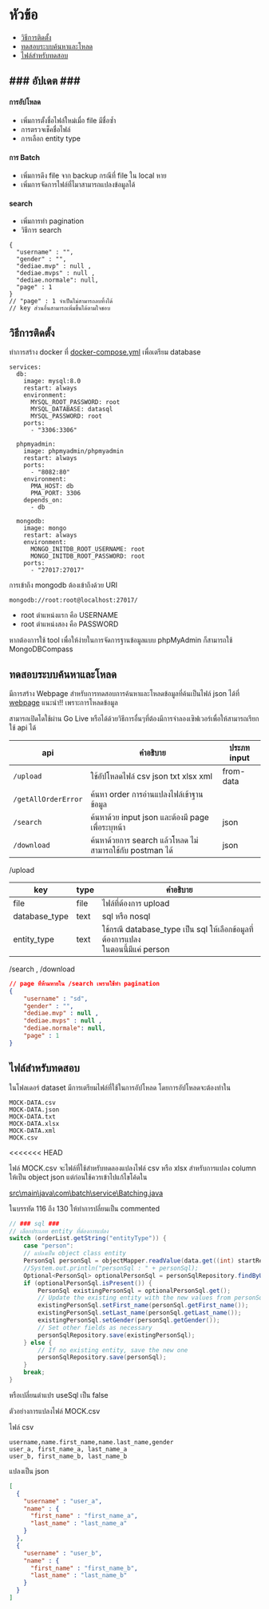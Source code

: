 # หัวข้อ

- [วิธีการติดตั้ง](#วิธีการติดตั้ง)
- [ทดสอบระบบค้นหาและโหลด](#ทดสอบระบบค้นหาและโหลด)
- [ไฟล์สำหรับทดสอบ](#ไฟล์สำหรับทดสอบ)

## <p>### อัปเดต ###</p>

#### การอัปโหลด

- เพิ่มการตั้งชื่อไฟล์ใหม่เมื่อ file มีชื่อซ้ำ
- การตรวจเช็คชื่อไฟล์
- การเลือก entity type

#### การ Batch

- เพิ่มการดึง file จาก backup กรณีที่ file ใน local หาย
- เพิ่มการจัดการไฟล์ที่ไมาสามารถแปลงข้อมูลได้

#### search

- เพิ่มการทำ pagination
- วิธีการ search

``` 
{
  "username" : "",
  "gender" : "",
  "dediae.mvp" : null ,
  "dediae.mvps" : null ,
  "dediae.normale": null,
  "page" : 1 
} 
// "page" : 1 จำเป็นไม่สามารถลบทิ้งได้
// key ส่วนอื่นสามารถเพิ่มขึ้นได้ตามใจชอบ
```

## <a name="วิธีการติดตั้ง"></a>วิธีการติดตั้ง

ทำการสร้าง docker ที่ [docker-compose.yml](docker-compose.yml) เพื่อเตรียม database

```
services:
  db:
    image: mysql:8.0
    restart: always
    environment:
      MYSQL_ROOT_PASSWORD: root
      MYSQL_DATABASE: datasql
      MYSQL_PASSWORD: root
    ports:
      - "3306:3306"

  phpmyadmin:
    image: phpmyadmin/phpmyadmin
    restart: always
    ports:
      - "8082:80"
    environment:
      PMA_HOST: db
      PMA_PORT: 3306
    depends_on:
      - db

  mongodb:
    image: mongo
    restart: always
    environment:
      MONGO_INITDB_ROOT_USERNAME: root 
      MONGO_INITDB_ROOT_PASSWORD: root
    ports:
      - "27017:27017"
```

การเข้าถึง mongodb ต้องเข้าถึงด้วย URI

```
mongodb://root:root@localhost:27017/ 
```

- root ตำแหน่งแรก คือ USERNAME
- root ตำแหน่งสอง คือ PASSWORD

หากต้องการใช้ tool เพื่อให้ง่ายในการจัดการฐานข้อมูลแบบ phpMyAdmin ก็สามารถใช้ MongoDBCompass

## <a name="ทดสอบระบบค้นหาและโหลด"></a>ทดสอบระบบค้นหาและโหลด

มีการสร้าง Webpage สำหรับการทดสอบการค้นหาและโหลดข้อมูลที่ค้นเป็นไฟล์ json ได้ที่
[webpage](upload.html)
แนะนำ!!
เพราะการโหลดข้อมูล

สามารถเปิดโดใช้ผ่าน Go Live หรือได้ด้วยวิธีการอื่นๆที่ต้องมีการจำลองเซิฟเวอร์เพื่อให้สามารถเรียกใช้ api ได้

| api                 | คำอธิบาย                                                 | ประภท input |
|---------------------|----------------------------------------------------------|-------------|
| `/upload`           | ใช้อัปโหลดไฟล์ csv json txt xlsx xml                     | from-data  
| `/getAllOrderError` | ค้นหา order การอ่านแปลงไฟล์เข้าฐานข้อมูล                 |             |
| `/search`           | ค้นหาด้วย input json และต้องมี page เพื่อระบุหน้า         | json        |
| `/download`         | ค้นหาด้วยการ search แล้วโหลด ไม่สามารถใช้กับ postman ได้ | json        |

/upload

| key | type |คำอธิบาย|
|-|-|-|
|file |file| ไฟล์ที่ต้องการ upload|
|database_type|text| sql หรือ nosql |
|entity_type|text| ใช้กรณี database_type เป็น sql ให้เลือกข้อมูลที่ต้องการแปลง <br> ในตอนนี้มีแค่ person|

/search , /download
``` json
// page ที่ห้ามหายใน /search เพราะใช้ทำ pagination
{
    "username" : "sd",
    "gender" : "",
    "dediae.mvp" : null ,
    "dediae.mvps" : null ,
    "dediae.normale": null,
    "page" : 1
}
```

## <a name="ไฟล์สำหรับทดสอบ"></a>ไฟล์สำหรับทดสอบ

ในโฟลเดอร์ dataset มีการเตรียมไฟล์ที่ใช้ในการอัปโหลด โดยการอัปโหลดจะต้องทำใน

```
MOCK-DATA.csv
MOCK-DATA.json
MOCK-DATA.txt
MOCK-DATA.xlsx
MOCK-DATA.xml
MOCK.csv
```
<<<<<<< HEAD

ไฟล์ MOCK.csv จะไฟล์ที่ใช้สำหรับทดลองแปลงไฟล์ csv หรือ xlsx สำหรับการแปลง column ให้เป็น object json
แต่ก่อนใช้ควรเข้าไปแก้ไขโค้ดใน

[src\main\java\com\batch\service\Batching.java](src/main/java/com/batch/service/Batching.java)

ในบรรทัด 116 ถึง 130 ให้ทำการปลี่ยนเป็น commented

``` java
// ### sql ###
// เลือกประเภท entity ที่ต้องการแปลง
switch (orderList.getString("entityType")) {
    case "person":
    // แปลงเป็น object class entity
    PersonSql personSql = objectMapper.readValue(data.get((int) startReadLine).toString(), PersonSql.class);
    //System.out.println("personSql : " + personSql);
    Optional<PersonSql> optionalPersonSql = personSqlRepository.findByUsername(personSql.getUsername());
    if (optionalPersonSql.isPresent()) {
        PersonSql existingPersonSql = optionalPersonSql.get();
        // Update the existing entity with the new values from personSql
        existingPersonSql.setFirst_name(personSql.getFirst_name());
        existingPersonSql.setLast_name(personSql.getLast_name());
        existingPersonSql.setGender(personSql.getGender());
        // Set other fields as necessary
        personSqlRepository.save(existingPersonSql);
    } else {
        // If no existing entity, save the new one
        personSqlRepository.save(personSql);
    }
    break;
}
```

หรือเปลี่ยนตำแปร useSql เป็น false

ตัวอย่างการแปลงไฟล์ MOCK.csv

ไฟล์ csv

``` 
username,name.first_name,name.last_name,gender
user_a, first_name_a, last_name_a
user_b, first_name_b, last_name_b
```

แปลงเป็น json

``` json
[
  {
    "username" : "user_a",
    "name" : {
      "first_name" : "first_name_a",
      "last_name" : "last_name_a"
    }
  },
  {
    "username" : "user_b",
    "name" : {
      "first_name" : "first_name_b",
      "last_name" : "last_name_b"
    }
  }
]

```
